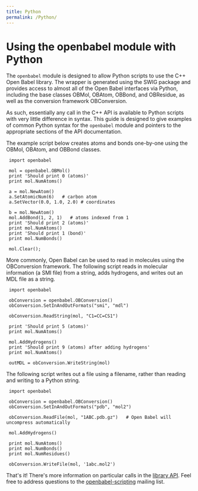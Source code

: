 ```yaml
---
title: Python
permalink: /Python/
---
```


Using the openbabel module with Python
======================================

The `openbabel` module is designed to allow Python scripts to use the C++ Open Babel library. The wrapper is generated using the SWIG package and provides access to almost all of the Open Babel interfaces via Python, including the base classes OBMol, OBAtom, OBBond, and OBResidue, as well as the conversion framework OBConversion.

As such, essentially any call in the C++ API is available to Python scripts with very little difference in syntax. This guide is designed to give examples of common Python syntax for the `openbabel` module and pointers to the appropriate sections of the API documentation.

The example script below creates atoms and bonds one-by-one using the OBMol, OBAtom, and OBBond classes.

     import openbabel

     mol = openbabel.OBMol()
     print 'Should print 0 (atoms)'
     print mol.NumAtoms()

     a = mol.NewAtom()
     a.SetAtomicNum(6)   # carbon atom
     a.SetVector(0.0, 1.0, 2.0) # coordinates

     b = mol.NewAtom()
     mol.AddBond(1, 2, 1)   # atoms indexed from 1
     print 'Should print 2 (atoms)'
     print mol.NumAtoms()
     print 'Should print 1 (bond)'
     print mol.NumBonds()

     mol.Clear();

More commonly, Open Babel can be used to read in molecules using the OBConversion framework. The following script reads in molecular information (a SMI file) from a string, adds hydrogens, and writes out an MDL file as a string.

     import openbabel

     obConversion = openbabel.OBConversion()
     obConversion.SetInAndOutFormats("smi", "mdl")

     obConversion.ReadString(mol, "C1=CC=CS1")

     print 'Should print 5 (atoms)'
     print mol.NumAtoms()

     mol.AddHydrogens()
     print 'Should print 9 (atoms) after adding hydrogens'
     print mol.NumAtoms()

     outMDL = obConversion.WriteString(mol)

The following script writes out a file using a filename, rather than reading and writing to a Python string.

     import openbabel

     obConversion = openbabel.OBConversion()
     obConversion.SetInAndOutFormats("pdb", "mol2")

     obConversion.ReadFile(mol, "1ABC.pdb.gz")   # Open Babel will uncompress automatically

     mol.AddHydrogens()

     print mol.NumAtoms()
     print mol.NumBonds()
     print mol.NumResidues()

     obConversion.WriteFile(mol, '1abc.mol2')

That's it! There's more information on particular calls in the [library API](http://openbabel.sourceforge.net/api/). Feel free to address questions to the [openbabel-scripting](mailto:openbabel-scripting@lists.sourceforge.net) mailing list.